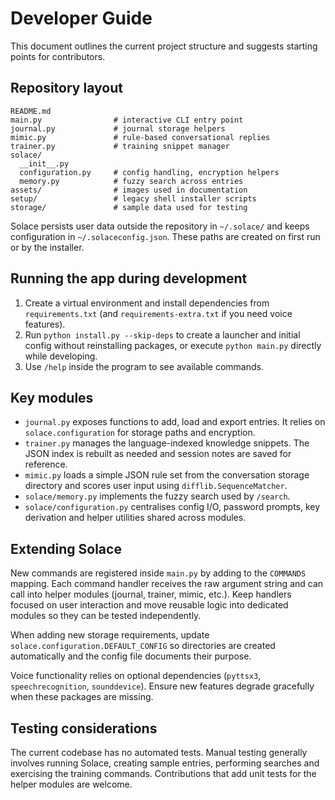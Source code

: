 # Developer Guide

This document outlines the current project structure and suggests starting points for contributors.

## Repository layout

```
README.md
main.py                # interactive CLI entry point
journal.py             # journal storage helpers
mimic.py               # rule-based conversational replies
trainer.py             # training snippet manager
solace/
  __init__.py
  configuration.py     # config handling, encryption helpers
  memory.py            # fuzzy search across entries
assets/                # images used in documentation
setup/                 # legacy shell installer scripts
storage/               # sample data used for testing
```

Solace persists user data outside the repository in `~/.solace/` and keeps configuration in `~/.solaceconfig.json`. These paths are created on first run or by the installer.

## Running the app during development

1. Create a virtual environment and install dependencies from `requirements.txt` (and `requirements-extra.txt` if you need voice features).
2. Run `python install.py --skip-deps` to create a launcher and initial config without reinstalling packages, or execute `python main.py` directly while developing.
3. Use `/help` inside the program to see available commands.

## Key modules

- `journal.py` exposes functions to add, load and export entries. It relies on `solace.configuration` for storage paths and encryption.
- `trainer.py` manages the language-indexed knowledge snippets. The JSON index is rebuilt as needed and session notes are saved for reference.
- `mimic.py` loads a simple JSON rule set from the conversation storage directory and scores user input using `difflib.SequenceMatcher`.
- `solace/memory.py` implements the fuzzy search used by `/search`.
- `solace/configuration.py` centralises config I/O, password prompts, key derivation and helper utilities shared across modules.

## Extending Solace

New commands are registered inside `main.py` by adding to the `COMMANDS` mapping. Each command handler receives the raw argument string and can call into helper modules (journal, trainer, mimic, etc.). Keep handlers focused on user interaction and move reusable logic into dedicated modules so they can be tested independently.

When adding new storage requirements, update `solace.configuration.DEFAULT_CONFIG` so directories are created automatically and the config file documents their purpose.

Voice functionality relies on optional dependencies (`pyttsx3`, `speechrecognition`, `sounddevice`). Ensure new features degrade gracefully when these packages are missing.

## Testing considerations

The current codebase has no automated tests. Manual testing generally involves running Solace, creating sample entries, performing searches and exercising the training commands. Contributions that add unit tests for the helper modules are welcome.
